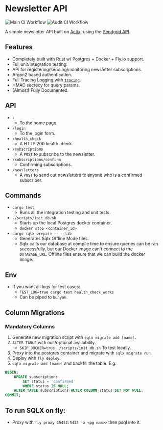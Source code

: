 # Newsletter API

![Main CI Workflow](https://github.com/EvanJP/newsletter/actions/workflows/main.yml/badge.svg)
![Audit CI Workflow](https://github.com/EvanJP/newsletter/actions/workflows/audit.yml/badge.svg)

A simple newsletter API built on [Actix](https://actix.rs/), using the
[Sendgrid API](https://sendgrid.com/en-us).

## Features

- Completely built with Rust w/ Postgres + Docker + Fly.io support.
- Full unit/integration testing.
- API for registering/sending/monitoring newsletter subscriptions.
- Argon2 based authentication.
- Full Tracing Logging with [`tracing`](https://docs.rs/tracing/latest/tracing/).
- HMAC secrecy for query params.
- (Almost) Fully Documented.

## API

- `/`
  - To the home page.
- `/login`
  - To the login form.
- `/health_check`
  - A HTTP 200 health check.
- `/subscriptions`
  - A `POST` to subscribe to the newsletter.
- `/subscriptions/confirm`
  - Confirming subscriptions.
- `/newsletters`
  - A `POST` to send out newsletters to anyone who is a confirmed subscriber.

## Commands

- `cargo test`
  - Runs all the integration testing and unit tests.
- `./scripts/init_db.sh`
  - Starts up the local Postgres docker container.
  - `docker stop <container_id>`
- `cargo sqlx prepare -- --lib`
  - Generates Sqlx Offline Mode files.
  - Sqlx calls our database at compile time to ensure queries can be ran
    successfully, but our Docker image can't connect to the `DATABASE_URL`.
    Offline files ensure that we can build the docker image.

## Env

- If you want all logs for test cases:
  - `TEST_LOG=true cargo test health_check_works`
  - Can be piped to `bunyan`.

## Column Migrations

### Mandatory Columns

1. Generate new migration script with `sqlx migrate add [name]`.
2. `ALTER TABLE` with null/optional availability.
   - `SKIP_DOCKER=true ./scripts/init_db.sh` To test locally.
3. Proxy into the postgres container and migrate with `sqlx migrate run`.
4. Deploy with `fly deploy`.
5. `sqlx migrate add [name]` and backfill the table. E.g.

```sql
BEGIN;
    UPDATE subscriptions
        SET status = 'confirmed'
        WHERE status IS NULL;
    ALTER TABLE subscriptions ALTER COLUMN status SET NOT NULL;
COMMIT;
```

## To run SQLX on fly:

- Proxy with `fly proxy 15432:5432 -a <pg name>` then psql into it.
